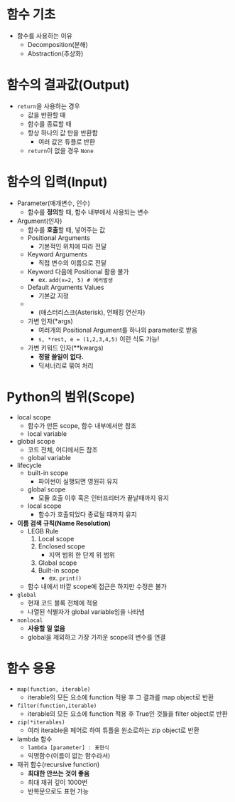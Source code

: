 # 함수 기초

- 함수를 사용하는 이유
    - Decomposition(분해)
    - Abstraction(추상화)

# 함수의 결과값(Output)

- `return`을 사용하는 경우
    - 값을 반환할 때
    - 함수를 종료할 때
    - 항상 하나의 값 만을 반환함
        - 여러 값은 튜플로 반환
    - `return`이 없을 경우 `None`

# 함수의 입력(Input)

- Parameter(매개변수, 인수)
    - 함수를 **정의**할 때, 함수 내부에서 사용되는 변수
- Argument(인자)
    - 함수를 **호출**할 때, 넣어주는 값
    - Positional Arguments
        - 기본적인 위치에 따라 전달
    - Keyword Arguments
        - 직접 변수의 이름으로 전달
    - Keyword 다음에 Positional 활용 불가
        - ex. `add(x=2, 5) # 에러발생`
    - Default Arguments Values
        - 기본값 지정
    - * (애스터리스크(Asterisk), 언패킹 연산자)
    - 가변 인자(*args)
        - 여러개의 Positional Argument를 하나의 parameter로 받음
        - `s, *rest, e = (1,2,3,4,5)` 이런 식도 가능!
    - 가변 키워드 인자(**kwargs)
        - **정말 쓸일이 없다.**
        - 딕셔너리로 묶여 처리

# Python의 범위(Scope)

- local scope
    - 함수가 만든 scope, 함수 내부에서만 참조
    - local variable
- global scope
    - 코드 전체, 어디에서든 참조
    - global variable
- lifecycle
    - built-in scope
        - 파이썬이 실행되면 영원히 유지
    - global scope
        - 모듈 호출 이후 혹은 인터프리터가 끝날때까지 유지
    - local scope
        - 함수가 호출되었다 종료될 때까지 유지
- **이름 검색 규칙(Name Resolution)**
    - LEGB Rule
        1. Local scope
        2. Enclosed scope
            - 지역 범위 한 단계 위 범위
        3. Global scope
        4. Built-in scope
            - ex. `print()`
    - 함수 내에서 바깥 scope에 접근은 하지만 수정은 불가
- `global`
    - 현재 코드 블록 전체에 적용
    - 나열된 식별자가 global variable임을 나타냄
- `nonlocal`
    - **사용할 일 없음**
    - global을 제외하고 가장 가까운 scope의 변수를 연결

# 함수 응용

- `map(function, iterable)`
    - iterable의 모든 요소에 function 적용 후 그 결과를 map object로 반환
- `filter(function,iterable)`
    - iterable의 모든 요소에 function 적용 후 True인 것들을 filter object로 반환
- `zip(*iterables)`
    - 여러 iterable을 페어로 하여 튜플을 원소로하는 zip object로 반환
- lambda 함수
    - `lambda [parameter] : 표현식`
    - 익명함수(이름이 없는 함수라서)
- 재귀 함수(recursive function)
    - **최대한 안쓰는 것이 좋음**
    - 최대 재귀 깊이 1000번
    - 반복문으로도 표현 가능